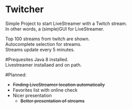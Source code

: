 # Twitcher
Simple Project to start LiveStreamer with a Twitch stream.  
In other words, a (simple)GUI for LiveStreamer.  

Top 100 streams from twitch are shown.  
Autocomplete selection for streams.  
Streams update every 5 minutes.

#Prequesites
Java 8 installed.  
Livestreamer installaed and on path.

#Planned:
* ~~Finding LiveStreamer location automatically~~
* Favorites list with online check
* Nicer presentation
  * ~~Better presentation of streams~~
